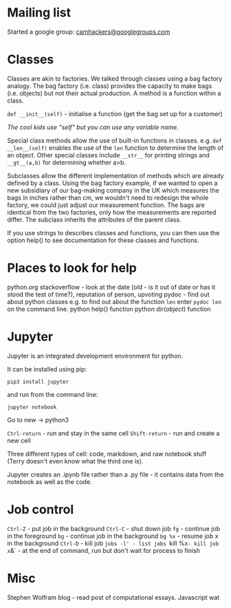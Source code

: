 # Mailing list

Started a google group: camhackers@googlegroups.com

# Classes

Classes are akin to factories. We talked through classes using a bag factory analogy.
The bag factory (i.e. class) provides the capacity to make bags (i.e. objects) but not their actual production.
A method is a function within a class.

`def __init__(self)` - initialise a function (get the bag set up for a customer)

*The cool kids use "self" but you can use any variable name.*

Special class methods allow the use of built-in functions in classes.
e.g. `def __len__(self)` enables the use of the `len` function to determine the length of an object. 
Other special classes include `__str__` for printing strings and `__gt__(a,b)` for determining whether a>b.

Subclasses allow the different implementation of methods which are already defined by a class.
Using the bag factory example, if we wanted to open a new subsidiary of our bag-making company in the UK which measures the bags in inches rather than cm, we wouldn't need to redesign the whole factory, we could just adjust our measurement function. The bags are identical from the two factories, only how the measurements are reported differ. The subclass inherits the attributes of the parent class.

If you use strings to describes classes and functions, you can then use the option help() to see documentation for these classes and functions.

# Places to look for help

python.org
stackoverflow - look at the date (old - is it out of date or has it stood the test of time?), reputation of person, upvoting
pydoc - find out about python classes e.g. to find out about the function `len` enter `pydoc len` on the command line.
python help() function
python dir(*object*) function 

# Jupyter

Jupyter is an integrated development environment for python.

It can be installed using pip:

`pip3 install jupyter`

and run from the command line:

`jupyter notebook`

Go to new -> python3

`Ctrl-return` - run and stay in the same cell
`Shift-return` - run and create a new cell

Three different types of cell:
code, markdown, and raw notebook stuff (Terry doesn't even know what the third one is).

Jupyter creates an .ipynb file rather than a .py file - it contains data from the notebook as well as the code.

# Job control

`Ctrl-Z` - put job in the background
`Ctrl-C` - shut down job
`fg` - continue job in the foreground
`bg` - continue job in the background
`bg %x` - resume job x in the background
`Ctrl-D` - kill job
`jobs -l' - list jobs
`kill %x` - kill job x
`&` - at the end of command, run but don't wait for process to finish

# Misc

Stephen Wolfram blog - read post of computational essays.
Javascript wat 
